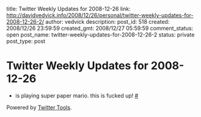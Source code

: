 title: Twitter Weekly Updates for 2008-12-26
link: http://davidvedvick.info/2008/12/26/personal/twitter-weekly-updates-for-2008-12-26-2/
author: vedvick
description: 
post_id: 518
created: 2008/12/26 23:59:59
created_gmt: 2008/12/27 05:59:59
comment_status: open
post_name: twitter-weekly-updates-for-2008-12-26-2
status: private
post_type: post

# Twitter Weekly Updates for 2008-12-26

* is playing super paper mario. this is fucked up! [#](http://twitter.com/iamthemachine/statuses/1073868308)

Powered by [Twitter Tools](http://alexking.org/projects/wordpress).